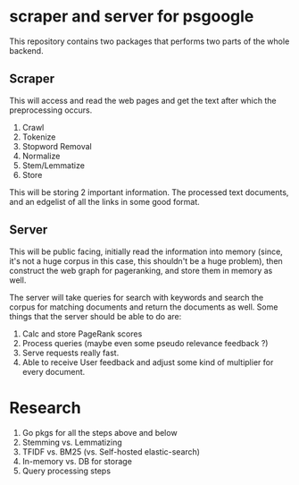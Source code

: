 # scraper and server for psgoogle

This repository contains two packages that performs two parts of the whole backend.

## Scraper
This will access and read the web pages and get the text after which the preprocessing occurs.

1. Crawl
2. Tokenize
3. Stopword Removal
4. Normalize
5. Stem/Lemmatize
6. Store

This will be storing 2 important information. The processed text documents, and an edgelist of all the links in some good format.

## Server
This will be public facing, initially read the information into memory (since, it's not a huge corpus in this case, this shouldn't be a huge problem), then
construct the web graph for pageranking, and store them in memory as well.

The server will take queries for search with keywords and search the corpus for matching documents and return the documents as well.
Some things that the server should be able to do are:

1. Calc and store PageRank scores
2. Process queries (maybe even some pseudo relevance feedback ?)
3. Serve requests really fast.
4. Able to receive User feedback and adjust some kind of multiplier for every document.


# Research

1. Go pkgs for all the steps above and below
2. Stemming vs. Lemmatizing
3. TFIDF vs. BM25 (vs. Self-hosted elastic-search)
4. In-memory vs. DB for storage
5. Query processing steps
